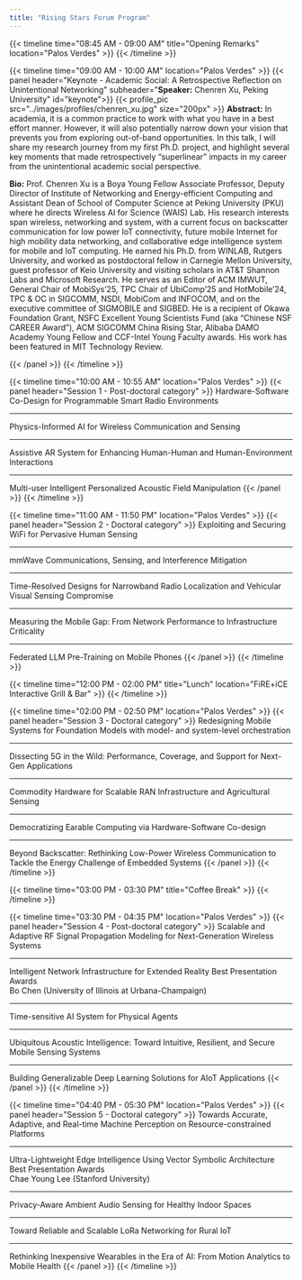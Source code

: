 ```yaml
---
title: "Rising Stars Forum Program"
---
```


{{< timeline time="08:45 AM - 09:00 AM" title="Opening Remarks" location="Palos Verdes" >}}
{{< /timeline >}}

{{< timeline time="09:00 AM - 10:00 AM" location="Palos Verdes" >}}
{{< panel header="Keynote - Academic Social: A Retrospective Reflection on Unintentional Networking" subheader="<b>Speaker:</b> Chenren Xu, Peking University" id="keynote">}}
    {{< profile_pic src="../images/profiles/chenren_xu.jpg" size="200px" >}}
    <strong>Abstract:</strong> In academia, it is a common practice to work with what you have in a best effort manner. However, it will also potentially narrow down your vision that prevents you from exploring out-of-band opportunities. In this talk, I will share my research journey from my first Ph.D. project, and highlight several key moments that made retrospectively “superlinear” impacts in my career from the unintentional academic social perspective.
    <p><strong>Bio:</strong> Prof. Chenren Xu is a Boya Young Fellow Associate Professor, Deputy Director of Institute of Networking and Energy-efficient Computing and Assistant Dean of School of Computer Science at Peking University (PKU) where he directs Wireless AI for Science (WAIS) Lab. His research interests span wireless, networking and system, with a current focus on backscatter communication for low power IoT connectivity, future mobile Internet for high mobility data networking, and collaborative edge intelligence system for mobile and IoT computing. He earned his Ph.D. from WINLAB, Rutgers University, and worked as postdoctoral fellow in Carnegie Mellon University, guest professor of Keio University and visiting scholars in AT&T Shannon Labs and Microsoft Research. He serves as an Editor of ACM IMWUT, General Chair of MobiSys’25, TPC Chair of UbiComp’25 and HotMobile’24, TPC & OC in SIGCOMM, NSDI, MobiCom and INFOCOM, and on the executive committee of SIGMOBILE and SIGBED. He is a recipient of Okawa Foundation Grant, NSFC Excellent Young Scientists Fund (aka “Chinese NSF CAREER Award”), ACM SIGCOMM China Rising Star, Alibaba DAMO Academy Young Fellow and CCF-Intel Young Faculty awards. His work has been featured in MIT Technology Review.</p>
{{< /panel >}}
{{< /timeline >}}

{{< timeline time="10:00 AM - 10:55 AM" location="Palos Verdes" >}}
{{< panel header="Session 1 - Post-doctoral category" >}}
Hardware-Software Co-Design for Programmable Smart Radio Environments<hr>
Physics-Informed AI for Wireless Communication and Sensing<hr>
Assistive AR System for Enhancing Human-Human and Human-Environment Interactions<hr>
Multi-user Intelligent Personalized Acoustic Field Manipulation
{{< /panel >}}
{{< /timeline >}}

{{< timeline time="11:00 AM - 11:50 PM" location="Palos Verdes" >}}
{{< panel header="Session 2 - Doctoral category" >}}
Exploiting and Securing WiFi for Pervasive Human Sensing<hr>
mmWave Communications, Sensing, and Interference Mitigation<hr>
Time-Resolved Designs for Narrowband Radio Localization and Vehicular Visual Sensing Compromise<hr>
Measuring the Mobile Gap: From Network Performance to Infrastructure Criticality<hr>
Federated LLM Pre-Training on Mobile Phones
{{< /panel >}}
{{< /timeline >}}

{{< timeline time="12:00 PM - 02:00 PM" title="Lunch" location="FiRE+iCE Interactive Grill & Bar" >}}
{{< /timeline >}}

{{< timeline time="02:00 PM - 02:50 PM" location="Palos Verdes" >}}
{{< panel header="Session 3 - Doctoral category" >}}
Redesigning Mobile Systems for Foundation Models with model- and system-level orchestration<hr>
Dissecting 5G in the Wild: Performance, Coverage, and Support for Next-Gen Applications<hr>
Commodity Hardware for Scalable RAN Infrastructure and Agricultural Sensing<hr>
Democratizing Earable Computing via Hardware-Software Co-design<hr>
Beyond Backscatter: Rethinking Low-Power Wireless Communication to Tackle the Energy Challenge of Embedded Systems
{{< /panel >}}
{{< /timeline >}}

{{< timeline time="03:00 PM - 03:30 PM" title="Coffee Break" >}}
{{< /timeline >}}

{{< timeline time="03:30 PM - 04:35 PM" location="Palos Verdes" >}}
{{< panel header="Session 4 - Post-doctoral category" >}}
Scalable and Adaptive RF Signal Propagation Modeling for Next-Generation Wireless Systems<hr>
<div class="paper-title">
    Intelligent Network Infrastructure for Extended Reality
    <span class="paper-badges">Best Presentation Awards</span>
</div>
<div class="paper-authors">Bo Chen (University of Illinois at Urbana-Champaign)</div>
<hr>
Time-sensitive AI System for Physical Agents<hr>
Ubiquitous Acoustic Intelligence: Toward Intuitive, Resilient, and Secure Mobile Sensing Systems<hr>
Building Generalizable Deep Learning Solutions for AIoT Applications
{{< /panel >}}
{{< /timeline >}}

{{< timeline time="04:40 PM - 05:30 PM" location="Palos Verdes" >}}
{{< panel header="Session 5 - Doctoral category" >}}
Towards Accurate, Adaptive, and Real-time Machine Perception on Resource-constrained Platforms<hr>
<div class="paper-title">
    Ultra-Lightweight Edge Intelligence Using Vector Symbolic Architecture
    <span class="paper-badges">Best Presentation Awards</span>
</div>
<div class="paper-authors">Chae Young Lee (Stanford University)</div>
<hr>
Privacy-Aware Ambient Audio Sensing for Healthy Indoor Spaces<hr>
Toward Reliable and Scalable LoRa Networking for Rural IoT<hr>
Rethinking Inexpensive Wearables in the Era of AI: From Motion Analytics to Mobile Health
{{< /panel >}}
{{< /timeline >}}
